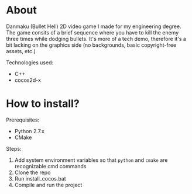 # About
Danmaku (Bullet Hell) 2D video game I made for my engineering degree. The game consits of a brief sequence where you have to kill the enemy three times while dodging bullets. It's more of a tech demo, therefore it's a bit lacking on the graphics side (no backgrounds, basic copyright-free assets, etc.)

Technologies used:
* C++
* cocos2d-x

# How to install?

Prerequisites:
* Python 2.7.x
* CMake

Steps:

1. Add system environment variables so that `python` and `cmake` are recognizable cmd commands
2. Clone the repo
3. Run install_cocos.bat
4. Compile and run the project
